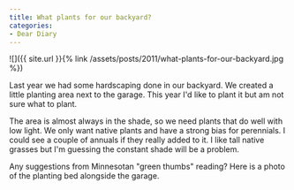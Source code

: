 ```yaml
---
title: What plants for our backyard?
categories:
- Dear Diary
---
```


![]({{ site.url }}{% link /assets/posts/2011/what-plants-for-our-backyard.jpg %})
  



Last year we had some hardscaping done in our backyard. We created a little planting area next to the garage. This year I'd like to plant it but am not sure what to plant.

The area is almost always in the shade, so we need plants that do well with low light. We only want native plants and have a strong bias for perennials. I could see a couple of annuals if they really added to it. I like tall native grasses but I'm guessing the constant shade will be a problem.

Any suggestions from Minnesotan "green thumbs" reading? Here is a photo of the planting bed alongside the garage.
